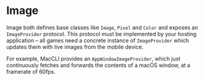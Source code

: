 # Image

Image both defines base classes like `Image`, `Pixel` and `Color` and exposes an `ImageProvider` protocol. This protocol must be implemented by your hosting application – all games need a concrete instance of `ImageProvider` which updates them with live images from the mobile device.

For example, MacCLI provides an `AppWindowImageProvider`, which just continuously fetches and forwards the contents of a macOS window, at a framerate of 60fps.

